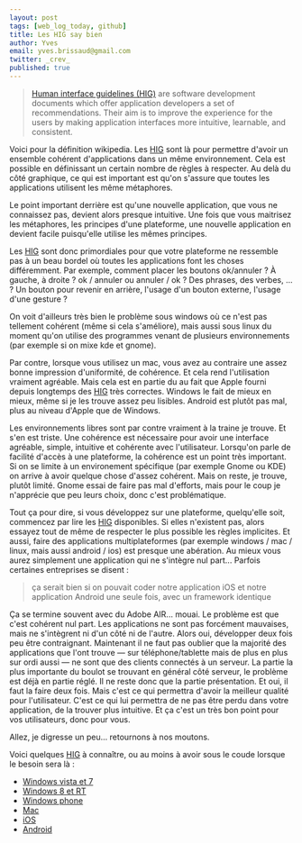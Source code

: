 ```yaml
---
layout: post
tags: [web_log_today, github]
title: Les HIG say bien
author: Yves
email: yves.brissaud@gmail.com
twitter: _crev_
published: true
---
```


> [Human interface guidelines (HIG)][hig] are software development documents which offer application developers a set of recommendations. Their aim is to improve the experience for the users by making application interfaces more intuitive, learnable, and consistent.

Voici pour la définition wikipedia. Les [HIG][hig] sont là pour permettre d'avoir un ensemble cohérent d'applications dans un même environnement. Cela est possible en définissant un certain nombre de règles à respecter. Au delà du côté graphique, ce qui est important est qu'on s'assure que toutes les applications utilisent les même métaphores.

Le point important derrière est qu'une nouvelle application, que vous ne connaissez pas, devient alors presque intuitive. Une fois que vous maitrisez les métaphores, les principes d'une plateforme, une nouvelle application en devient facile puisqu'elle utilise les mêmes principes.

Les [HIG][hig] sont donc primordiales pour que votre plateforme ne ressemble pas à un beau bordel où toutes les applications font les choses différemment. Par exemple, comment placer les boutons ok/annuler ? À gauche, à droite ? ok / annuler ou annuler / ok ? Des phrases, des verbes, ... ? Un bouton pour revenir en arrière, l'usage d'un bouton externe, l'usage d'une gesture ?

On voit d'ailleurs très bien le problème sous windows où ce n'est pas tellement cohérent (même si cela s'améliore), mais aussi sous linux du moment qu'on utilise des programmes venant de plusieurs environnements (par exemple si on mixe kde et gnome).

Par contre, lorsque vous utilisez un mac, vous avez au contraire une assez bonne impression d'uniformité, de cohérence. Et cela rend l'utilisation vraiment agréable. Mais cela est en partie du au fait que Apple fourni depuis longtemps des [HIG][hig] très correctes. Windows le fait de mieux en mieux, même si je les trouve assez peu lisibles. Android est plutôt pas mal, plus au niveau d'Apple que de Windows.

Les environnements libres sont par contre vraiment à la traine je trouve. Et s'en est triste. Une cohérence est nécessaire pour avoir une interface agréable, simple, intuitive et cohérente avec l'utilisateur. Lorsqu'on parle de facilité d'accès à une plateforme, la cohérence est un point très important. Si on se limite à un environement spécifique (par exemple Gnome ou KDE) on arrive à avoir quelque chose d'assez cohérent. Mais on reste, je trouve, plutôt limité. Gnome essai de faire pas mal d'efforts, mais pour le coup je n'apprécie que peu leurs choix, donc c'est problématique.

Tout ça pour dire, si vous développez sur une plateforme, quelqu'elle soit, commencez par lire les [HIG][hig] disponibles. Si elles n'existent pas, alors essayez tout de même de respecter le plus possible les règles implicites. Et aussi, faire des applications multiplateformes (par exemple windows / mac / linux, mais aussi android / ios) est presque une abération. Au mieux vous aurez simplement une application qui ne s'intègre nul part... Parfois certaines entreprises se disent :

> ça serait bien si on pouvait coder notre application iOS et notre application Android une seule fois, avec un framework identique

Ça se termine souvent avec du Adobe AIR... mouai. Le problème est que c'est cohérent nul part. Les applications ne sont pas forcément mauvaises, mais ne s'intègrent ni d'un côté ni de l'autre. Alors oui, développer deux fois peu être contraignant. Maintenant il ne faut pas oublier que la majorité des applications que l'ont trouve — sur téléphone/tablette mais de plus en plus sur ordi aussi — ne sont que des clients connectés à un serveur. La partie la plus importante du boulot se trouvant en général côté serveur, le problème est déjà en partie réglé. Il ne reste donc que la partie présentation. Et oui, il faut la faire deux fois. Mais c'est ce qui permettra d'avoir la meilleur qualité pour l'utilisateur. C'est ce qui lui permettra de ne pas être perdu dans votre application, de la trouver plus intuitive. Et ça c'est un très bon point pour vos utilisateurs, donc pour vous.

Allez, je digresse un peu... retournons à nos moutons.

Voici quelques [HIG][hig] à connaître, ou au moins à avoir sous le coude lorsque le besoin sera là :

* [Windows vista et 7][win7]
* [Windows 8 et RT][win8]
* [Windows phone][winphone]
* [Mac][mac]
* [iOS][ios]
* [Android][android]

[hig]: http://en.wikipedia.org/wiki/Human_interface_guidelines
[win7]: http://msdn.microsoft.com/en-us/library/Aa511258.aspx
[win8]: http://msdn.microsoft.com/en-us/library/windows/apps/hh465424.aspx
[winphone]: http://msdn.microsoft.com/en-us/library/hh202915%28v=VS.92%29.aspx
[mac]: https://developer.apple.com/library/mac/#documentation/userexperience/Conceptual/AppleHIGuidelines/Intro/Intro.html
[ios]: http://developer.apple.com/library/ios/#documentation/userexperience/conceptual/mobilehig/Introduction/Introduction.html
[android]: http://developer.android.com/design/index.html
